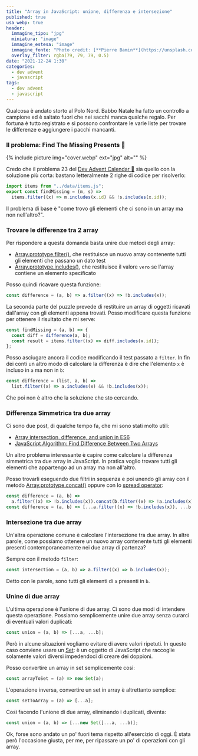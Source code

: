 ```yaml
---
title: "Array in JavaScript: unione, differenza e intersezione"
published: true
usa_webp: true
header:
  immagine_tipo: "jpg"
  miniatura: "image"
  immagine_estesa: "image"
  immagine_fonte: "Photo credit: [**Pierre Bamin**](https://unsplash.com/@bamin)"
  overlay_filter: rgba(79, 79, 79, 0.5)
date: "2021-12-24 1:30"
categories:
  - dev advent
  - javascript
tags:
  - dev advent
  - javascript
---
```


Qualcosa è andato storto al Polo Nord. Babbo Natale ha fatto un controllo a campione ed è saltato fuori che nei sacchi manca qualche regalo. Per fortuna è tutto registrato e si possono confrontare le varie liste per trovare le differenze e aggiungere i pacchi mancanti.

### Il problema: Find The Missing Presents 🎁

{% include picture img="cover.webp" ext="jpg" alt="" %}

Credo che il problema 23 del [Dev Advent Calendar 🎅](https://github.com/devadvent/puzzle-23) sia quello con la soluzione più corta: bastano letteralmente 2 righe di codice per risolverlo:

```js
import items from "../data/items.js";
export const findMissing = (m, s) =>
  items.filter((x) => m.includes(x.id) && !s.includes(x.id));
```

Il problema di base è "come trovo gli elementi che ci sono in un array ma non nell'altro?".

### Trovare le differenze tra 2 array

Per rispondere a questa domanda basta unire due metodi degli array:

- [Array.prototype.filter()](https://developer.mozilla.org/en-US/docs/Web/JavaScript/Reference/Global_Objects/Array/filter), che restituisce un nuovo array contenente tutti gli elementi che passano un dato test
- [Array.prototype.includes()](https://developer.mozilla.org/en-US/docs/Web/JavaScript/Reference/Global_Objects/Array/includes), che restituisce il valore `vero` se l'array contiene un elemento specificato

Posso quindi ricavare questa funzione:

```js
const difference = (a, b) => a.filter((x) => !b.includes(x));
```

La seconda parte del puzzle prevede di restituire un array di oggetti ricavati dall'array con gli elementi appena trovati. Posso modificare questa funzione per ottenere il risultato che mi serve:

```js
const findMissing = (a, b) => {
  const diff = difference(a, b);
  const result = items.filter((x) => diff.includes(x.id));
};
```

Posso asciugare ancora il codice modificando il test passato a `filter`. In fin dei conti un altro modo di calcolare la differenza è dire che l'elemento `x` è incluso in `a` ma non in `b`:

```js
const difference = (list, a, b) =>
  list.filter((x) => a.includes(x) && !b.includes(x));
```

Che poi non è altro che la soluzione che sto cercando.

### Differenza Simmetrica tra due array

Ci sono due post, di qualche tempo fa, che mi sono stati molto utili:

- [Array intersection, difference, and union in ES6](https://medium.com/@alvaro.saburido/set-theory-for-arrays-in-es6-eb2f20a61848)
- [JavaScript Algorithm: Find Difference Between Two Arrays](https://javascript.plainenglish.io/javascript-algorithm-find-difference-between-two-arrays-ed8df86c4924)

Un altro problema interessante è capire come calcolare la differenza simmetrica tra due array in JavaScript. In pratica voglio trovare tutti gli elementi che appartengo ad un array ma non all'altro.

Posso trovarli eseguendo due filtri in sequenza e poi unendo gli array con il metodo [Array.prototype.concat()](https://developer.mozilla.org/en-US/docs/Web/JavaScript/Reference/Global_Objects/Array/concat) oppure con lo [spread operator](https://developer.mozilla.org/en-US/docs/Web/JavaScript/Reference/Operators/Spread_syntax):

```js
const difference = (a, b) =>
  a.filter((x) => !b.includes(x)).concat(b.filter((x) => !a.includes(x)));
const difference = (a, b) => [...a.filter((x) => !b.includes(x)), ...b.filter((x) => !a.includes(x));
```

### Intersezione tra due array

Un'altra operazione comune è calcolare l'intersezione tra due array. In altre parole, come possiamo ottenere un nuovo array contenente tutti gli elementi presenti contemporaneamente nei due array di partenza?

Sempre con il metodo `filter`:

```js
const intersection = (a, b) => a.filter((x) => b.includes(x));
```

Detto con le parole, sono tutti gli elementi di `a` presenti in `b`.

### Unine di due array

L'ultima operazione è l'unione di due array. Ci sono due modi di intendere questa operazione. Possiamo semplicemente unire due array senza curarci di eventuali valori duplicati:

```js
const union = (a, b) => [...a, ...b];
```

Però in alcune situazioni vogliamo evitare di avere valori ripetuti. In questo caso conviene usare un [Set](https://developer.mozilla.org/en-US/docs/Web/JavaScript/Reference/Global_Objects/Set): è un oggetto di JavaScript che raccoglie solamente valori diversi impedendoci di creare dei doppioni.

Posso convertire un array in set semplicemente così:

```js
const arrayToSet = (a) => new Set(a);
```

L'operazione inversa, convertire un set in array è altrettanto semplice:

```js
const setToArray = (a) => [...a];
```

Così facendo l'unione di due array, eliminando i duplicati, diventa:

```js
const union = (a, b) => [...new Set([...a, ...b)];
```

Ok, forse sono andato un po' fuori tema rispetto all'esercizio di oggi. È stata però l'occasione giusta, per me, per ripassare un po' di operazioni con gli array.
